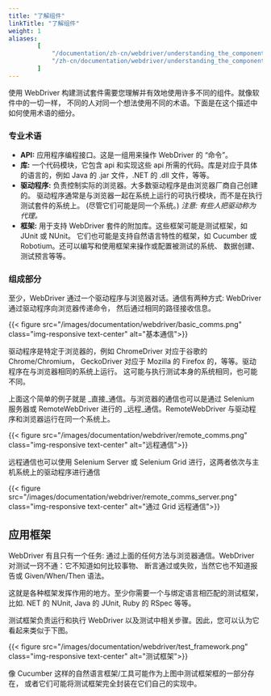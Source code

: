 ```yaml
---
title: "了解组件"
linkTitle: "了解组件"
weight: 1
aliases:
        [
            "/documentation/zh-cn/webdriver/understanding_the_components/",
            "/zh-cn/documentation/webdriver/understanding_the_components/"
        ]
---
```


使用 WebDriver 构建测试套件需要您理解并有效地使用许多不同的组件。就像软件中的一切一样，
不同的人对同一个想法使用不同的术语。下面是在这个描述中如何使用术语的细分。

### 专业术语

* **API:** 应用程序编程接口。这是一组用来操作 WebDriver 的 “命令”。
* **库:** 一个代码模块，它包含 api 和实现这些 api 所需的代码。库是对应于具体的语言的，例如 Java 的 .jar 文件，.NET 的 .dll 文件，等等。
* **驱动程序:** 负责控制实际的浏览器。大多数驱动程序是由浏览器厂商自己创建的。
驱动程序通常是与浏览器一起在系统上运行的可执行模块，而不是在执行测试套件的系统上。
(尽管它们可能是同一个系统。) _注意: 有些人把驱动称为代理。_
* **框架:** 用于支持 WebDriver 套件的附加库。这些框架可能是测试框架，如 JUnit 或 NUnit。
它们也可能是支持自然语言特性的框架，如 Cucumber 或 Robotium。还可以编写和使用框架来操作或配置被测试的系统、
数据创建、测试预言等等。

### 组成部分
至少，WebDriver 通过一个驱动程序与浏览器对话。通信有两种方式: WebDriver 通过驱动程序向浏览器传递命令，
然后通过相同的路径接收信息。

{{< figure src="/images/documentation/webdriver/basic_comms.png" class="img-responsive text-center" alt="基本通信">}}

驱动程序是特定于浏览器的，例如 ChromeDriver 对应于谷歌的 Chrome/Chromium，
GeckoDriver 对应于 Mozilla 的 Firefox 的，等等。驱动程序在与浏览器相同的系统上运行。
这可能与执行测试本身的系统相同，也可能不同。

上面这个简单的例子就是 _直接_通信。与浏览器的通信也可以是通过 Selenium 服务器或 RemoteWebDriver 
进行的 _远程_通信。RemoteWebDriver 与驱动程序和浏览器运行在同一个系统上。

{{< figure src="/images/documentation/webdriver/remote_comms.png" class="img-responsive text-center" alt="远程通信">}}

远程通信也可以使用 Selenium Server 或 Selenium Grid 进行，这两者依次与主机系统上的驱动程序进行通信

{{< figure src="/images/documentation/webdriver/remote_comms_server.png" class="img-responsive text-center" alt="通过 Grid 远程通信">}}

## 应用框架

WebDriver 有且只有一个任务: 通过上面的任何方法与浏览器通信。WebDriver 对测试一窍不通：它不知道如何比较事物、
断言通过或失败，当然它也不知道报告或 Given/When/Then 语法。 

这就是各种框架发挥作用的地方。至少你需要一个与绑定语言相匹配的测试框架，比如. NET 的 NUnit, Java 的 JUnit, 
Ruby 的 RSpec 等等。

测试框架负责运行和执行 WebDriver 以及测试中相关步骤。因此，您可以认为它看起来类似于下图。

{{< figure src="/images/documentation/webdriver/test_framework.png" class="img-responsive text-center" alt="测试框架">}}

像 Cucumber 这样的自然语言框架/工具可能作为上图中测试框架框的一部分存在，
或者它们可能将测试框架完全封装在它们自己的实现中。
